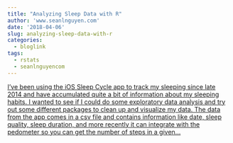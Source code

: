 ```yaml
---
title: "Analyzing Sleep Data with R"
author: 'www.seanlnguyen.com'
date: '2018-04-06'
slug: analyzing-sleep-data-with-r
categories:
  - bloglink
tags:
  - rstats
  - seanlnguyencom
---
```


[I’ve been using the iOS Sleep Cycle app to track my sleeping since late 2014 and have accumulated quite a bit of information about my sleeping habits. I wanted to see if I could do some exploratory data analysis and try out some different packages to clean up and visualize my data. The data from the app comes in a csv file and contains information like date, sleep quality, sleep duration, and more recently it can integrate with the pedometer so you can get the number of steps in a given...<click to read more>](http://www.seanlnguyen.com/post/analyzing-sleep-data-with-r/)

